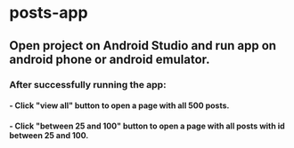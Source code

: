 # posts-app
## Open project on Android Studio and run app on android phone or android emulator.
### After successfully running the app:
#### - Click "view all" button to open a page with all 500 posts.
#### - Click "between 25 and 100" button to open a page with all posts with id between 25 and 100.
